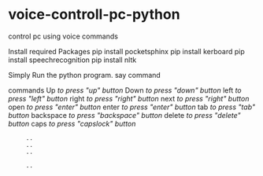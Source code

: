 # voice-controll-pc-python
control pc using voice commands


Install required Packages
          pip install pocketsphinx
          pip install kerboard
          pip install speechrecognition
          pip install nltk
          
          
          
Simply Run the python program. say command


commands
          Up              _to press "up" button_
          Down            _to press "down" button_
          left            _to press "left" button_
          right           _to press "right" button_
          next            _to press "right" button_
          open            _to press "enter" button_
          enter           _to press "enter" button_
          tab             _to press "tab" button_
          backspace       _to press "backspace" button_
          delete          _to press "delete" button_
          caps            _to press "capslock" button_
          
         ..
         ..
         ..
         
         ..
